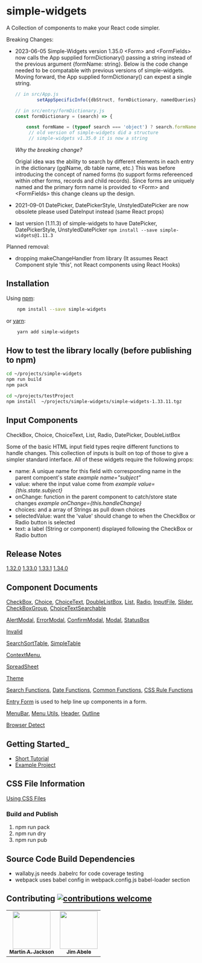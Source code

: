 # simple-widgets

A Collection of components to make your React code simpler.

Breaking Changes:

- 2023-06-05 Simple-Widgets version 1.35.0  \<Form> and \<FormFields> now calls the App supplied formDictionary() passing a string
    instead of the previous argument {formName: string}. Below is the code change needed to be compatable with previous versions of simple-widgets. Moving forward, the App supplied formDictionary() can expest a single string.

    ```js
    // in src/App.js
            setAppSpecificInfo({dbStruct, formDictionary, namedQueries})

    // in src/entry/formDictionary.js
    const formDictionary = (search) => {

        const formName = (typeof search === 'object') ? search.formName : formName
         // old version of simple-widgets did a structure
         // simple-widgets v1.35.0 it is now a string
    ```

    *Why the breaking change?*

    Origial idea was the ability to search by different elements in each entry in the dictionary (gqlName, db table name, etc.)  This was before introducing the concept of named forms (to support forms refereenced within other forms, records and child records).
    Since forms are uniquely named and the primary form name is provided to \<Form> and \<FormFields> this change cleans up the design.

- 2021-09-01   DatePicker, DatePickerStyle, UnstyledDatePicker are now obsolete  please used DateInput instead (same React props)
- last version (1.11.3) of simple-widgets to have DatePicker, DatePickerStyle, UnstyledDatePicker `npm install --save simple-widgets@1.11.3`

Planned removal:

- dropping makeChangeHandler from library (It assumes React Component style 'this', not React components using React Hooks)

## Installation

Using [npm](https://www.npmjs.com/):

```bash
    npm install --save simple-widgets
```

   or [yarn](https://yarnpkg.com/en/docs/migrating-from-npm):

```bash
    yarn add simple-widgets
```

## How to test the library locally (before publishing to npm)

```bash
cd ~/projects/simple-widgets
npm run build
npm pack

cd ~/projects/testProject
npm install  ~/projects/simple-widgets/simple-widgets-1.33.11.tgz

```

## Input Components

CheckBox, Choice, ChoiceText, List, Radio, DatePicker, DoubleListBox

Some of the basic HTML input field types reqire different functions to handle changes.
This collection of inputs is built on top of those to give a simpler standard interface.
All of these widgets require the following props:

- name: A unique name for this field with corresponding name in the parent compoent's state _example name="subject"_
- value: where the input value come from  _example value={this.state.subject}_
- onChange: function in the parent component to catch/store state changes _example onChange={this.handleChange}_
- choices: and a array of Strings as pull down choices
- selectedValue: want the 'value' should change to when the CheckBox or Radio button is selected
- text: a label (String or component) displayed following the CheckBox or Radio button

## Release Notes

[1.32.0](docs/releases/release_1.32.0.md)
[1.33.0](docs/releases/release_1.33.0.md)
[1.33.1](docs/releases/release_1.33.1.md)
[1.34.0](docs/releases/release_1.34.0.md)

## Component Documents

[CheckBox](docs/CheckBox-Example.md), [Choice](docs/Choice-Example.md), [ChoiceText](docs/ChoiceText.md), [DoubleListBox](docs/DoubleListBox.md),  [List](docs/List.md), [Radio](docs/Radio-Example.md), [InputFile](docs/InputFile.md), [Slider](docs/Slider.md), [CheckBoxGroup](docs/CheckBoxGroup.md), [ChoiceTextSearchable](docs/ChoiceTextSearchable.md)

[AlertModal](docs/AlertModal.md), [ErrorModal](docs/ErrorModal.md), [ConfirmModal](docs/ConfirmModal.md), [Modal](docs/Modal.md), [StatusBox](docs/StatusBox.md)

[Invalid](docs/Invalid.md)

[SearchSortTable](docs/SearchSortTable.md), [SimpleTable](docs/SimpleTable.md)

[ContextMenu](docs/ContextMenu.md),

[SpreadSheet](docs/SpreadSheet.md)

[Theme](docs/Theme.md)

[Search Functions](docs/SearchFunct.md), [Date Functions](docs/DateFunct.md), [Common Functions](docs/Common.md), [CSS Rule Functions](docs/CssRuleFunct.md)

[Entry Form](docs/EntryForm.md) is used to help line up components in a form.

[MenuBar](docs/MenuBar.md), [Menu Utils](docs/MenuUtils.md), [Header](docs/Header.md), [Outline](docs/Outline.md)

[Browser Detect](docs/BrowserDetect.md)

## Getting Started_

- [Short Tutorial](GettingStarted.md)
- [Example Project](https://github.com/martinjackson/simple-widgets-sample)

## CSS File Information

[Using CSS Files](docs/UsingCSS.md)

### Build and Publish

1. npm run pack
2. npm run dry
3. npm run pub

## Source Code Build Dependencies

- wallaby.js needs .babelrc for code coverage testing
- webpack uses babel config in webpack.config.js babel-loader section

## Contributing [![contributions welcome](https://img.shields.io/badge/contributions-welcome-brightgreen.svg?style=flat)](https://github.com/martinjackson/simple-widgets/issues)

<table>
<tbody>
<tr>
<td align="center">
<a href="https://streamof.info"><img src="https://avatars0.githubusercontent.com/u/7481?s=460&v=4" width="100px;"/><br /><sub><b>Martin A. Jackson</b></sub></a>
</td>
<td align="center">
<a href="https://github.com/jimabele"><img src="https://avatars1.githubusercontent.com/u/73892263?s=460&amp;u=fb1dc1c6a877bbe87db054f5570c12a6c77d627f&amp;v=4" width="100px;"/><br /><sub><b>Jim Abele</b></sub></a>
</td>
</tbody>
</table>
